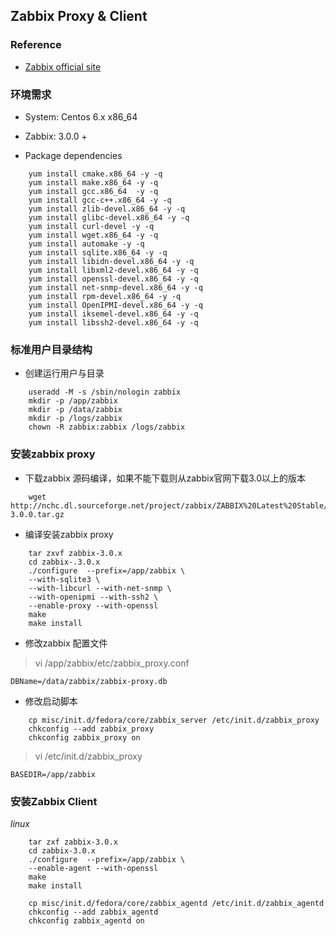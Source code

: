 ## Zabbix Proxy & Client

### Reference 
* [Zabbix official site](https://www.zabbix.com/documentation/3.0/manual)

### 环境需求

* System: Centos 6.x x86_64
* Zabbix: 3.0.0 + 

* Package dependencies 

```shell
	yum install cmake.x86_64 -y -q							
	yum install make.x86_64 -y -q
	yum install gcc.x86_64  -y -q 
	yum install gcc-c++.x86_64 -y -q
	yum install zlib-devel.x86_64 -y -q 
	yum install glibc-devel.x86_64 -y -q 
	yum install curl-devel -y -q
	yum install wget.x86_64 -y -q
	yum install automake -y -q
	yum install sqlite.x86_64 -y -q
	yum install libidn-devel.x86_64 -y -q
	yum install libxml2-devel.x86_64 -y -q
	yum install openssl-devel.x86_64 -y -q
	yum install net-snmp-devel.x86_64 -y -q
	yum install rpm-devel.x86_64 -y -q
	yum install OpenIPMI-devel.x86_64 -y -q
	yum install iksemel-devel.x86_64 -y -q
	yum install libssh2-devel.x86_64 -y -q
```

### 标准用户目录结构

* 创建运行用户与目录

```
	useradd -M -s /sbin/nologin zabbix
	mkdir -p /app/zabbix
	mkdir -p /data/zabbix
	mkdir -p /logs/zabbix
	chown -R zabbix:zabbix /logs/zabbix
```

### 安装zabbix proxy

* 下载zabbix 源码编译，如果不能下载则从zabbix官网下载3.0以上的版本

```shell
	wget http://nchc.dl.sourceforge.net/project/zabbix/ZABBIX%20Latest%20Stable/2.3.0/zabbix-3.0.0.tar.gz
```

* 编译安装zabbix proxy

```
	tar zxvf zabbix-3.0.x
	cd zabbix-.3.0.x
	./configure  --prefix=/app/zabbix \
	--with-sqlite3 \
	--with-libcurl --with-net-snmp \
	--with-openipmi --with-ssh2 \
	--enable-proxy --with-openssl
	make 
	make install 
```

* 修改zabbix 配置文件

> vi /app/zabbix/etc/zabbix_proxy.conf
```shell
DBName=/data/zabbix/zabbix-proxy.db
```

* 修改启动脚本

```shell
	cp misc/init.d/fedora/core/zabbix_server /etc/init.d/zabbix_proxy
	chkconfig --add zabbix_proxy 
	chkconfig zabbix_proxy on 
```
> vi /etc/init.d/zabbix_proxy
```shell
BASEDIR=/app/zabbix
```

### 安装Zabbix Client

*linux*

```shell
	tar zxf zabbix-3.0.x
	cd zabbix-3.0.x
	./configure  --prefix=/app/zabbix \
	--enable-agent --with-openssl
	make 
	make install 
```

```shell
	cp misc/init.d/fedora/core/zabbix_agentd /etc/init.d/zabbix_agentd
	chkconfig --add zabbix_agentd
	chkconfig zabbix_agentd on 
```
